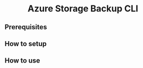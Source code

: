 <div align="center">
  <h1 align="center"> Azure Storage Backup CLI</h1>
  <p>  </p>
</div>

## Prerequisites

## How to setup

## How to use
